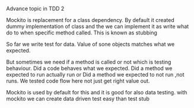 Advance topic in TDD 2



Mockito is replacement for a class dependency. By default it created dummy implementation of class and the  we can implement it as write what do to when specific method called. This is known as stubbing



So far we write test for data. Value of sone objects matches what we expected.

But sometimes we need if a method is called or not which is testing behaviour. Did a code behaves what we expected. Did a method we expected to run actually run or Did a method we expected to not run ,not runs. We tested code flow here not just get right value out.



Mockito is used by default for this and it is good for also data testing. with mockito we can create data driven test easy than test stub